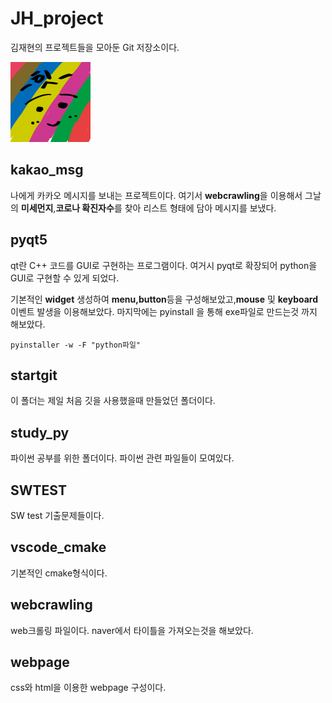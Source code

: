 # JH_project
김재현의 프로젝트들을 모아둔 Git 저장소이다.

<img src="./pyqt5/rainbowface.jpg" width="128px" height="128px" title="HI!" alt="rainbowface"></img><br/>

## kakao_msg
나에게 카카오 메시지를 보내는 프로젝트이다.
여기서 **webcrawling**을 이용해서 그날의 **미세먼지**,**코로나 확진자수**를 찾아 리스트 형태에 담아 메시지를 보냈다.
## pyqt5
qt란 C++ 코드를 GUI로 구현하는 프로그램이다.
여거시 pyqt로 확장되어 python을 GUI로 구현할 수 있게 되었다.

기본적인 **widget** 생성하여 **menu,button**등을 구성해보았고,**mouse** 및 **keyboard** 이벤트 발생을 이용해보았다.
마지막에는 pyinstall 을 통해 exe파일로 만드는것 까지 해보았다.
```
pyinstaller -w -F "python파일"
```
## startgit
이 폴더는 제일 처음 깃을 사용했을때 만들었던 폴더이다.

## study_py
파이썬 공부를 위한 폴더이다. 파이썬 관련 파일들이 모여있다.

## SWTEST
SW test 기출문제들이다. 

## vscode_cmake
기본적인 cmake형식이다.

## webcrawling
web크롤링 파일이다. 
naver에서 타이틀을 가져오는것을 해보았다.

## webpage
css와 html을 이용한 webpage 구성이다.